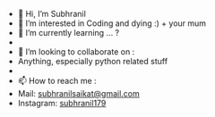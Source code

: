 - 👋 Hi, I’m Subhranil
- 👀 I’m interested in Coding and dying :) + your mum
- 🌱 I’m currently learning ... ?
- 
- 💞️ I’m looking to collaborate on : 
- Anything, especially python related stuff
- 
- 📫 How to reach me :
- Mail: subhranilsaikat@gmail.com
- Instagram: [subhranil179](https://instagram.com/subhranil179)

<!---
subhranil-179/subhranil-179 is a ✨ special ✨ repository because its `README.md` (this file) appears on your GitHub profile.
You can click the Preview link to take a look at your changes.
--->
